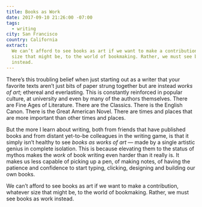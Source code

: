 ```yaml
---
title: Books as Work
date: 2017-09-10 21:26:00 -07:00
tags:
  - writing
city: San Francisco
country: California
extract:
  We can’t afford to see books as art if we want to make a contribution, whatever
  size that might be, to the world of bookmaking. Rather, we must see books as work
  instead.
---
```


There’s this troubling belief when just starting out as a writer that your favorite texts aren’t just bits of paper strung together but are instead _works of art_; ethereal and everlasting. This is constantly reinforced in popular culture, at university and even by many of the authors themselves. There are Fine Ages of Literature. There are the Classics. There is the English Canon. There is the Great American Novel. There are times and places that are more important than other times and places.

But the more I learn about writing, both from friends that have published books and from distant yet-to-be colleagues in the writing game, is that it simply isn’t healthy to see _books as works of art_ — made by a single artistic genius in complete isolation. This is because elevating them to the status of mythos makes the _work_ of book writing even harder than it really is. It makes us less capable of picking up a pen, of making notes, of having the patience and confidence to start typing, clicking, designing and building our own books.

We can’t afford to see books as art if we want to make a contribution, whatever size that might be, to the world of bookmaking. Rather, we must see books as work instead.
